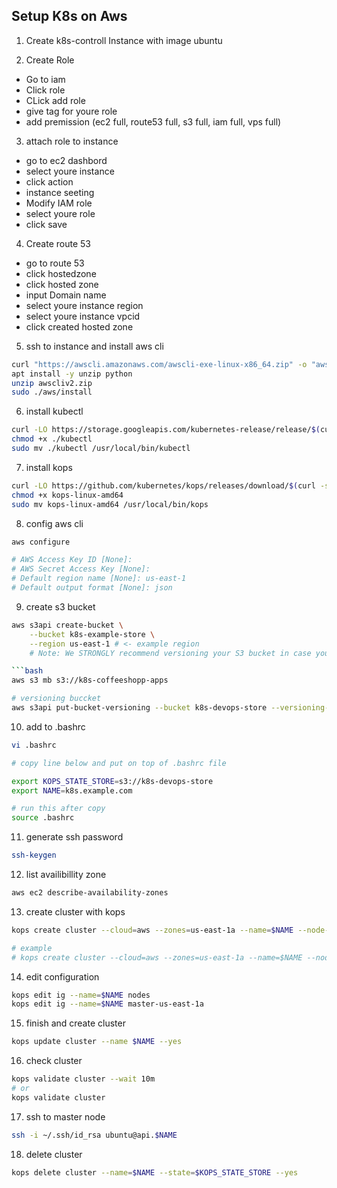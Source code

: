 ## Setup K8s on Aws

1. Create k8s-controll Instance with image ubuntu

2. Create Role

-   Go to iam
-   Click role
-   CLick add role
-   give tag for youre role
-   add premission (ec2 full, route53 full, s3 full, iam full, vps full)

3. attach role to instance

-   go to ec2 dashbord
-   select youre instance
-   click action
-   instance seeting
-   Modify IAM role
-   select youre role
-   click save

4. Create route 53

-   go to route 53
-   click hostedzone
-   click hosted zone
-   input Domain name
-   select youre instance region
-   select youre instance vpcid
-   click created hosted zone
5. ssh to instance and install aws cli

```bash
curl "https://awscli.amazonaws.com/awscli-exe-linux-x86_64.zip" -o "awscliv2.zip"
apt install -y unzip python
unzip awscliv2.zip
sudo ./aws/install

```

6. install kubectl

```bash
curl -LO https://storage.googleapis.com/kubernetes-release/release/$(curl -s https://storage.googleapis.com/kubernetes-release/release/stable.txt)/bin/linux/amd64/kubectl
chmod +x ./kubectl
sudo mv ./kubectl /usr/local/bin/kubectl
```

7. install kops

```bash
curl -LO https://github.com/kubernetes/kops/releases/download/$(curl -s https://api.github.com/repos/kubernetes/kops/releases/latest | grep tag_name | cut -d '"' -f 4)/kops-linux-amd64
chmod +x kops-linux-amd64
sudo mv kops-linux-amd64 /usr/local/bin/kops
```

8. config aws cli
```bash
aws configure

# AWS Access Key ID [None]:
# AWS Secret Access Key [None]:
# Default region name [None]: us-east-1
# Default output format [None]: json
```

9. create s3 bucket

```bash
aws s3api create-bucket \
    --bucket k8s-example-store \
    --region us-east-1 # <- example region
    # Note: We STRONGLY recommend versioning your S3 bucket in case you ever need to revert or recover a previous state store.

```bash
aws s3 mb s3://k8s-coffeeshopp-apps

# versioning buccket
aws s3api put-bucket-versioning --bucket k8s-devops-store --versioning-configuration Status=Enabled

```

10. add to .bashrc

```bash
vi .bashrc

# copy line below and put on top of .bashrc file

export KOPS_STATE_STORE=s3://k8s-devops-store
export NAME=k8s.example.com

# run this after copy
source .bashrc
```

11. generate ssh password

```bash
ssh-keygen
```

12. list availibillity zone

```bash
aws ec2 describe-availability-zones
```

13. create cluster with kops

```bash
kops create cluster --cloud=aws --zones=us-east-1a --name=$NAME --node-size=t2.medium --master-size=t2.medium --dns-zone=example.com --dns private

# example
# kops create cluster --cloud=aws --zones=us-east-1a --name=$NAME --node-size=t2.medium --master-size=t2.medium --dns-zone=example.com --dns private
```

14. edit configuration

```bash
kops edit ig --name=$NAME nodes
kops edit ig --name=$NAME master-us-east-1a
```

15. finish and create cluster

```bash
kops update cluster --name $NAME --yes
```

16. check cluster

```bash
kops validate cluster --wait 10m
# or
kops validate cluster
```

17. ssh to master node

```bash
ssh -i ~/.ssh/id_rsa ubuntu@api.$NAME
```

18. delete cluster

```bash
kops delete cluster --name=$NAME --state=$KOPS_STATE_STORE --yes
```

